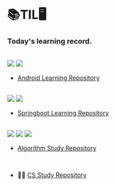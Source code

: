 # 📚TIL🖥
### Today's learning record.
<br/>

<img src="https://img.shields.io/badge/android-3DDC84?style=flat-square&logo=Android&logoColor=white"/>
<img src="https://img.shields.io/badge/kotlin-7F52FF?style=flat-square&logo=kotlin&logoColor=white"/>

- [ Android Learning Repository](https://github.com/KIMTHE/study_Android)

<br/>
<img src="https://img.shields.io/badge/Spring Boot-6DB33F?style=flat-square&logo=Spring Boot&logoColor=white"/></a>
<img src="https://img.shields.io/badge/kotlin-7F52FF?style=flat-square&logo=kotlin&logoColor=white"/>

- [Springboot Learning Repository](https://github.com/KIMTHE/study_springboot)

<br/>
<img src="https://img.shields.io/badge/Algorithms-00BCB4?style=flat-square&logo=The Algorithms&logoColor=white"/>
<img src="https://img.shields.io/badge/python-3776AB?style=flat-square&logo=Python&logoColor=white"/>
<img src="https://img.shields.io/badge/MySQL-4479A1?style=flat-square&logo=MySQL&logoColor=white"/>

- [Algorithm Study Repository](https://github.com/KIMTHE/algorithm-study)

<br/>

- 👨‍💻 [CS Study Repository](https://github.com/KIMTHE/CS-study)
